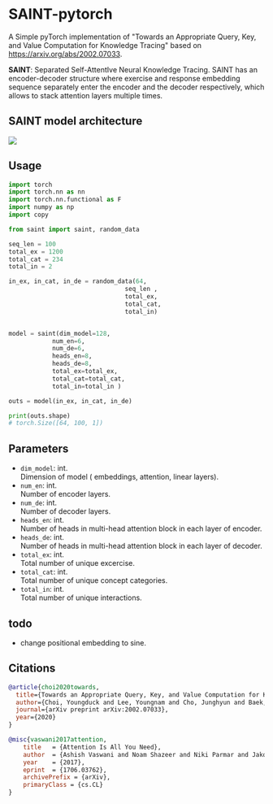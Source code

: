 # SAINT-pytorch
A Simple pyTorch implementation of "Towards an Appropriate Query, Key, and Value Computation for Knowledge Tracing" based on https://arxiv.org/abs/2002.07033.  



**SAINT**: Separated Self-AttentIve Neural Knowledge Tracing. SAINT has an encoder-decoder structure where exercise and response embedding sequence separately enter the encoder and the decoder respectively, which allows to stack attention layers multiple times.  

## SAINT model architecture  
<img src="https://github.com/arshadshk/SAINT-pytorch/blob/main/arch_from_paper.JPG">

## Usage 
```python
import torch
import torch.nn as nn
import torch.nn.functional as F
import numpy as np
import copy

from saint import saint, random_data

seq_len = 100
total_ex = 1200
total_cat = 234
total_in = 2

in_ex, in_cat, in_de = random_data(64, 
                                seq_len , 
                                total_ex, 
                                total_cat, 
                                total_in)


model = saint(dim_model=128,
            num_en=6,
            num_de=6,
            heads_en=8,
            heads_de=8,
            total_ex=total_ex,
            total_cat=total_cat,
            total_in=total_in )

outs = model(in_ex, in_cat, in_de)

print(outs.shape)
# torch.Size([64, 100, 1])
```
  
## Parameters
- `dim_model`: int.  
Dimension of model ( embeddings, attention, linear layers).
- `num_en`: int.  
Number of encoder layers.
- `num_de`: int.  
Number of decoder layers.  
- `heads_en`: int.  
Number of heads in multi-head attention block in each layer of encoder.
- `heads_de`: int.  
Number of heads in multi-head attention block in each layer of decoder.
- `total_ex`: int.  
Total number of unique excercise.
- `total_cat`: int.  
Total number of unique concept categories.
- `total_in`: int.  
Total number of unique interactions.

## todo
- change positional embedding to sine. 

## Citations

```bibtex
@article{choi2020towards,
  title={Towards an Appropriate Query, Key, and Value Computation for Knowledge Tracing},
  author={Choi, Youngduck and Lee, Youngnam and Cho, Junghyun and Baek, Jineon and Kim, Byungsoo and Cha, Yeongmin and Shin, Dongmin and Bae, Chan and Heo, Jaewe},
  journal={arXiv preprint arXiv:2002.07033},
  year={2020}
}
```

```bibtex
@misc{vaswani2017attention,
    title   = {Attention Is All You Need},
    author  = {Ashish Vaswani and Noam Shazeer and Niki Parmar and Jakob Uszkoreit and Llion Jones and Aidan N. Gomez and Lukasz Kaiser and Illia Polosukhin},
    year    = {2017},
    eprint  = {1706.03762},
    archivePrefix = {arXiv},
    primaryClass = {cs.CL}
}
```